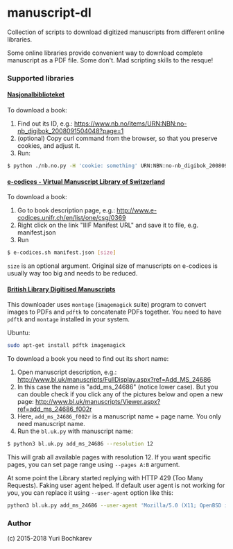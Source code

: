 # manuscript-dl
Collection of scripts to download digitized manuscripts from different online libraries.

Some online libraries provide convenient way to download complete manuscript as a PDF file. Some don't. Mad scripting skills to the resque!

### Supported libraries

#### [Nasjonalbiblioteket](https://www.nb.no/)

To download a book:

1. Find out its ID, e.g.: https://www.nb.no/items/URN:NBN:no-nb_digibok_2008091504048?page=1
2. (optional) Copy curl command from the browser, so that you preserve cookies, and adjust it.
3. Run:
```bash
$ python ./nb.no.py -H 'cookie: something' URN:NBN:no-nb_digibok_2008091504048
```

#### [e-codices - Virtual Manuscript Library of Switzerland](http://www.e-codices.unifr.ch/en)

To download a book:

1. Go to book description page, e.g.: http://www.e-codices.unifr.ch/en/list/one/csg/0369
2. Right click on the link "IIIF Manifest URL" and save it to file, e.g. manifest.json
3. Run

``` bash
$ e-codices.sh manifest.json [size]
```

`size` is an optional argument. Original size of manuscripts on e-codices is usually way too big and needs to be reduced.

#### [British Library Digitised Manuscripts](http://www.bl.uk/manuscripts/)

This downloader uses `montage` (`imagemagick` suite) program to convert images
to PDFs and `pdftk` to concatenate PDFs together. You need to have `pdftk` and
`montage` installed in your system.

Ubuntu:

``` bash
sudo apt-get install pdftk imagemagick
```

To download a book you need to find out its short name:

1. Open manuscript description, e.g.: http://www.bl.uk/manuscripts/FullDisplay.aspx?ref=Add_MS_24686
2. In this case the name is "add_ms_24686" (notice lower case). But you can double check if you click any of the pictures below and open a new page: http://www.bl.uk/manuscripts/Viewer.aspx?ref=add_ms_24686_f002r
3. Here, `add_ms_24686_f002r` is a manuscript name + page name. You only need manuscript name.
4. Run the `bl.uk.py` with manuscript name:

``` bash
$ python3 bl.uk.py add_ms_24686 --resolution 12
```

This will grab all available pages with resolution 12. If you want specific pages, you can set page range using `--pages A:B` argument.

At some point the Library started replying with HTTP 429 (Too Many Requests).
Faking user agent helped. If default user agent is not working for you, you can
replace it using `--user-agent` option like this:

``` bash
python3 bl.uk.py add_ms_24686 --user-agent 'Mozilla/5.0 (X11; OpenBSD i386) AppleWebKit/537.36 (KHTML, like Gecko) Chrome/36.0.1985.125 Safari/537.36'
```

### Author

(c) 2015-2018 Yuri Bochkarev
